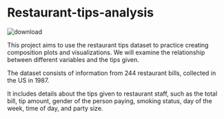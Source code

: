 # Restaurant-tips-analysis
![download](https://github.com/user-attachments/assets/d5992dab-ba62-4ee6-8fde-8e685e8c89b1)

This project aims to use the restaurant tips dataset to practice creating composition plots and visualizations. We will examine the relationship between different variables and the tips given.

The dataset consists of information from 244 restaurant bills, collected in the US in 1987.

It includes details about the tips given to restaurant staff, such as the total bill, tip amount, gender of the person paying, smoking status, day of the week, time of day, and party size.









